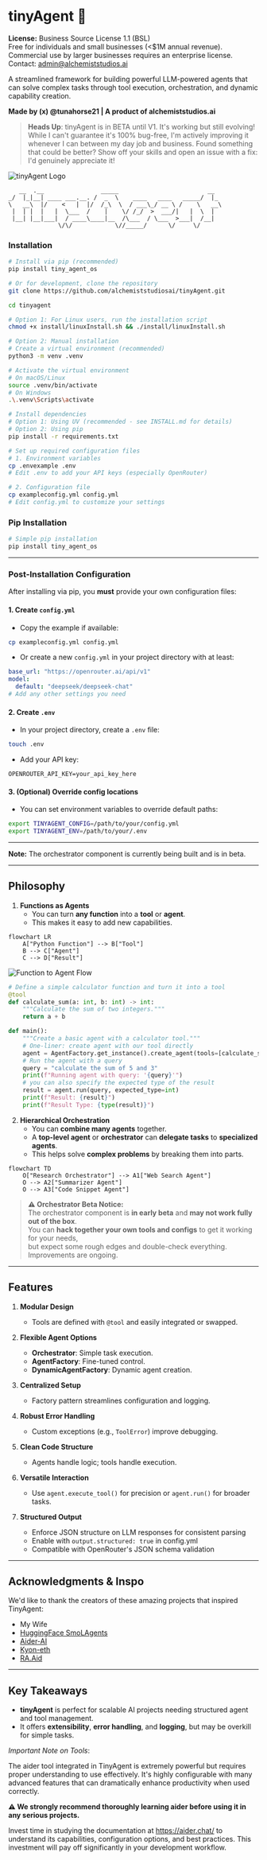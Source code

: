 # tinyAgent 🤖

**License:** Business Source License 1.1 (BSL)  
Free for individuals and small businesses (<$1M annual revenue).  
Commercial use by larger businesses requires an enterprise license.  
Contact: admin@alchemiststudios.ai

A streamlined framework for building powerful LLM-powered agents that can solve complex tasks through tool execution, orchestration, and dynamic capability creation.

**Made by (x) @tunahorse21 | A product of alchemiststudios.ai**

> **Heads Up**: tinyAgent is in BETA until V1. It's working but still evolving!  
> While I can't guarantee it's 100% bug-free, I'm actively improving it whenever I can between my day job and business.
> Found something that could be better? Show off your skills and open an issue with a fix: I'd genuinely appreciate it!

![tinyAgent Logo](tintAgentLogo.png)

```
   __  .__                _____                         __
_/  |_|__| ____ ___.__. /  _  \    ____   ____   _____/  |_
\   __\  |/    <   |  |/  /_\  \  / ___\_/ __ \ /    \   __\
 |  | |  |   |  \___  /    |    \/ /_/  >  ___/|   |  \  |
 |__| |__|___|  / ____\____|__  /\___  / \___  >___|  /__|
              \/\/            \//_____/      \/     \/
```

### Installation

```bash
# Install via pip (recommended)
pip install tiny_agent_os

# Or for development, clone the repository
git clone https://github.com/alchemiststudiosai/tinyAgent.git

cd tinyagent

# Option 1: For Linux users, run the installation script
chmod +x install/linuxInstall.sh && ./install/linuxInstall.sh

# Option 2: Manual installation
# Create a virtual environment (recommended)
python3 -m venv .venv

# Activate the virtual environment
# On macOS/Linux
source .venv/bin/activate
# On Windows
.\.venv\Scripts\activate

# Install dependencies
# Option 1: Using UV (recommended - see INSTALL.md for details)
# Option 2: Using pip
pip install -r requirements.txt

# Set up required configuration files
# 1. Environment variables
cp .envexample .env
# Edit .env to add your API keys (especially OpenRouter)

# 2. Configuration file
cp exampleconfig.yml config.yml
# Edit config.yml to customize your settings
```

### Pip Installation

```bash
# Simple pip installation
pip install tiny_agent_os
```

---

### Post-Installation Configuration

After installing via pip, you **must** provide your own configuration files:

#### 1. Create `config.yml`

- Copy the example if available:

```bash
cp exampleconfig.yml config.yml
```

- Or create a new `config.yml` in your project directory with at least:

```yaml
base_url: "https://openrouter.ai/api/v1"
model:
  default: "deepseek/deepseek-chat"
# Add any other settings you need
```

#### 2. Create `.env`

- In your project directory, create a `.env` file:

```bash
touch .env
```

- Add your API key:

```
OPENROUTER_API_KEY=your_api_key_here
```

#### 3. (Optional) Override config locations

- You can set environment variables to override default paths:

```bash
export TINYAGENT_CONFIG=/path/to/your/config.yml
export TINYAGENT_ENV=/path/to/your/.env
```

---

**Note:** The orchestrator component is currently being built and is in beta.

---

## Philosophy

1. **Functions as Agents**
   - You can turn **any function** into a **tool** or **agent**.
   - This makes it easy to add new capabilities.

```mermaid
flowchart LR
    A["Python Function"] --> B["Tool"]
    B --> C["Agent"]
    C --> D["Result"]
```

![Function to Agent Flow](static/images/func_agent.png)

```python
# Define a simple calculator function and turn it into a tool
@tool
def calculate_sum(a: int, b: int) -> int:
    """Calculate the sum of two integers."""
    return a + b

def main():
    """Create a basic agent with a calculator tool."""
    # One-liner: create agent with our tool directly
    agent = AgentFactory.get_instance().create_agent(tools=[calculate_sum])
    # Run the agent with a query
    query = "calculate the sum of 5 and 3"
    print(f"Running agent with query: '{query}'")
    # you can also specify the expected type of the result
    result = agent.run(query, expected_type=int)
    print(f"Result: {result}")
    print(f"Result Type: {type(result)}")
```

2. **Hierarchical Orchestration**
   - You can **combine many agents** together.
   - A **top-level agent** or **orchestrator** can **delegate tasks** to **specialized agents**.
   - This helps solve **complex problems** by breaking them into parts.

```mermaid
flowchart TD
    O["Research Orchestrator"] --> A1["Web Search Agent"]
    O --> A2["Summarizer Agent"]
    O --> A3["Code Snippet Agent"]
```

> **⚠️ Orchestrator Beta Notice:**  
> The orchestrator component is **in early beta** and **may not work fully out of the box**.  
> You can **hack together your own tools and configs** to get it working for your needs,  
> but expect some rough edges and double-check everything.  
> Improvements are ongoing.

---

## Features

1. **Modular Design**

   - Tools are defined with `@tool` and easily integrated or swapped.

2. **Flexible Agent Options**

   - **Orchestrator**: Simple task execution.
   - **AgentFactory**: Fine-tuned control.
   - **DynamicAgentFactory**: Dynamic agent creation.

3. **Centralized Setup**

   - Factory pattern streamlines configuration and logging.

4. **Robust Error Handling**

   - Custom exceptions (e.g., `ToolError`) improve debugging.

5. **Clean Code Structure**

   - Agents handle logic; tools handle execution.

6. **Versatile Interaction**

   - Use `agent.execute_tool()` for precision or `agent.run()` for broader tasks.

7. **Structured Output**
   - Enforce JSON structure on LLM responses for consistent parsing
   - Enable with `output.structured: true` in config.yml
   - Compatible with OpenRouter's JSON schema validation

---

## Acknowledgments & Inspo

We'd like to thank the creators of these amazing projects that inspired TinyAgent:

- My Wife
- [HuggingFace SmoLAgents](https://github.com/huggingface/smolagents)
- [Aider-AI](https://github.com/Aider-AI/aider)
- [Kyon-eth](https://github.com/kyon-eth)
- [RA.Aid](https://github.com/ai-christianson/RA.Aid)

---

## Key Takeaways

- **tinyAgent** is perfect for scalable AI projects needing structured agent and tool management.
- It offers **extensibility**, **error handling**, and **logging**, but may be overkill for simple tasks.

_Important Note on Tools_:

The aider tool integrated in TinyAgent is extremely powerful but requires proper understanding to use effectively. It's highly configurable with many advanced features that can dramatically enhance productivity when used correctly.

**⚠️ We strongly recommend thoroughly learning aider before using it in any serious projects.**

Invest time in studying the documentation at https://aider.chat/ to understand its capabilities, configuration options, and best practices. This investment will pay off significantly in your development workflow.
